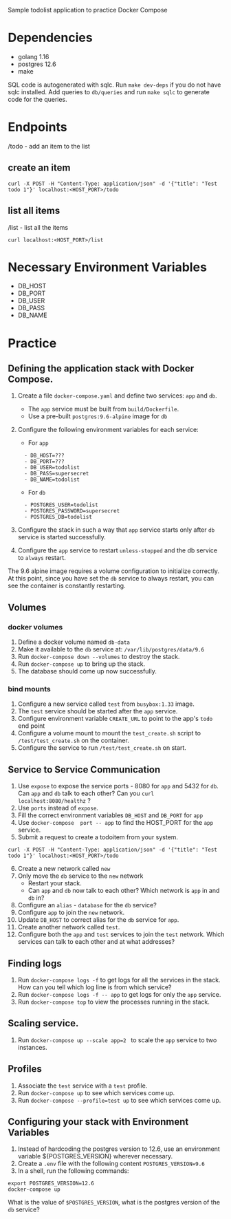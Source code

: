 Sample todolist application to practice Docker Compose

# Dependencies
* golang 1.16
* postgres 12.6
* make

SQL code is autogenerated with sqlc. Run `make dev-deps` if you do not have sqlc installed. 
Add queries to `db/queries` and run `make sqlc` to generate code for the queries.

# Endpoints
/todo - add an item to the list

## create an item
```
curl -X POST -H "Content-Type: application/json" -d '{"title": "Test todo 1"}' localhost:<HOST_PORT>/todo
```

## list all items
/list - list all the items
```
curl localhost:<HOST_PORT>/list
```

# Necessary Environment Variables
- DB_HOST
- DB_PORT
- DB_USER
- DB_PASS
- DB_NAME


# Practice

## Defining the application stack with Docker Compose.
1. Create a file `docker-compose.yaml` and define two services: `app` and `db`.
    * The `app` service must be built from `build/Dockerfile`. 
    * Use a pre-built `postgres:9.6-alpine` image for `db`

2. Configure the following environment variables for each service:
    * For `app`
    ```
      - DB_HOST=???
      - DB_PORT=???
      - DB_USER=todolist
      - DB_PASS=supersecret
      - DB_NAME=todolist
    ```
    * For `db`
    ```
      - POSTGRES_USER=todolist
      - POSTGRES_PASSWORD=supersecret
      - POSTGRES_DB=todolist
    ```
3. Configure the stack in such a way that `app` service starts only after `db` service is started successfully.
4. Configure the `app` service to restart `unless-stopped` and the db service to `always` restart.

The 9.6 alpine image requires a volume configuration to initialize correctly. At this point, since you have set the `db` service to always restart,  you can see the container is constantly restarting. 

## Volumes
### docker volumes
1. Define a docker volume named `db-data`
2. Make it available to the `db` service at: `/var/lib/postgres/data/9.6`
3. Run `docker-compose down --volumes` to destroy the stack.
4. Run `docker-compose up` to bring up the stack.
5. The database should come up now successfully. 

### bind mounts
1. Configure a new service called `test` from `busybox:1.33` image.
2. The `test` service should be started after the `app` service.
3. Configure environment variable `CREATE_URL` to point to the app's `todo` end point 
4. Configure a volume mount to mount the `test_create.sh` script to `/test/test_create.sh` on the container. 
5. Configure the service to run `/test/test_create.sh` on start.

## Service to Service Communication
1. Use `expose` to expose the service ports - 8080 for `app` and 5432 for `db`. Can `app` and `db` talk to each other? Can you `curl localhost:8080/healthz` ?
2. Use `ports` instead of `expose`.
3. Fill the correct environment variables `DB_HOST` and `DB_PORT` for `app` 
4. Use `docker-compose  port -- app` to find the HOST_PORT for the `app` service.
5. Submit a request to create a todoitem from your system.
```
curl -X POST -H "Content-Type: application/json" -d '{"title": "Test todo 1"}' localhost:<HOST_PORT>/todo
```
6. Create a new network called `new`
7. Only move the `db` service to the `new` network
    * Restart your stack.
    * Can `app` and `db` now talk to each other? Which network is `app` in and `db` in?
8. Configure an `alias` - `database` for the `db` service?
9. Configure `app` to join the `new` network.
10. Update `DB_HOST` to correct alias for the `db` service for `app`.
11. Create another network called `test`.
12. Configure both the `app` and `test` services to join the `test` network.
Which services can talk to each other and at what addresses?
 
## Finding logs
1. Run `docker-compose logs -f` to get logs for all the services in the stack. How can you tell which log line is from which service?
2. Run `docker-compose logs -f -- app` to get logs for only the `app` service.
3. Run `docker-compose top` to view the processes running in the stack.

## Scaling service.
1. Run `docker-compose up --scale app=2 ` to scale the `app` service to two instances.

## Profiles
1. Associate the `test` service with a `test` profile. 
2. Run `docker-compose up` to see which services come up.
3. Run `docker-compose --profile=test up` to see which services come up.

## Configuring your stack with Environment Variables
1. Instead of hardcoding the postgres version to 12.6, use an environment variable ${POSTGRES_VERSION} wherever necessary.
2. Create a `.env` file with the following content `POSTGRES_VERSION=9.6`
3. In a shell, run the following commands:
```
export POSTGRES_VERSION=12.6
docker-compose up 
```
What is the value of `$POSTGRES_VERSION`, what is the postgres version of the `db` service?
